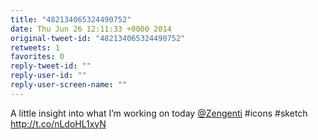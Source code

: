 ```yaml
---
title: "482134065324490752"
date: Thu Jun 26 12:11:33 +0000 2014
original-tweet-id: "482134065324490752"
retweets: 1
favorites: 0
reply-tweet-id: ""
reply-user-id: ""
reply-user-screen-name: ""
---
```

A little insight into what I’m working on today <a href="https://twitter.com/Zengenti">@Zengenti</a> #icons #sketch http://t.co/nLdoHL1xyN
